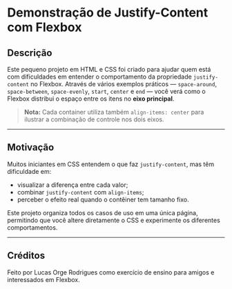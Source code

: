 # Demonstração de Justify-Content com Flexbox

## Descrição
Este pequeno projeto em HTML e CSS foi criado para ajudar quem está com dificuldades em entender o comportamento da propriedade `justify-content` no Flexbox. Através de vários exemplos práticos — `space-around`, `space-between`, `space-evenly`, `start`, `center` e `end` — você verá como o Flexbox distribui o espaço entre os itens no **eixo principal**.

> **Nota:** Cada container utiliza também `align-items: center` para ilustrar a combinação de controle nos dois eixos.

---

## Motivação
Muitos iniciantes em CSS entendem o que faz `justify-content`, mas têm dificuldade em:
- visualizar a diferença entre cada valor;
- combinar `justify-content` com `align-items`;
- perceber o efeito real quando o contêiner tem tamanho fixo.

Este projeto organiza todos os casos de uso em uma única página, permitindo que você altere diretamente o CSS e experimente os diferentes comportamentos.

---

## Créditos

Feito por Lucas Orge Rodrigues como exercício de ensino para amigos e interessados em Flexbox.

